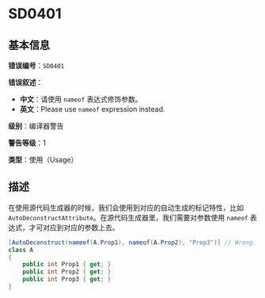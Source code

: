 ﻿# SD0401
## 基本信息

**错误编号**：`SD0401`

**错误叙述**：

* **中文**：请使用 `nameof` 表达式修饰参数。
* **英文**：Please use `nameof` expression instead.

**级别**：编译器警告

**警告等级**：1

**类型**：使用（Usage）

## 描述

在使用源代码生成器的时候，我们会使用到对应的自动生成的标记特性，比如 `AutoDeconstructAttribute`。在源代码生成器里，我们需要对参数使用 `nameof` 表达式，才可对应到对应的参数上去。

```csharp
[AutoDeconstruct(nameof(A.Prop1), nameof(A.Prop2), "Prop3")] // Wrong.
class A
{
    public int Prop1 { get; }
    public int Prop2 { get; }
    public int Prop3 { get; }
}
```